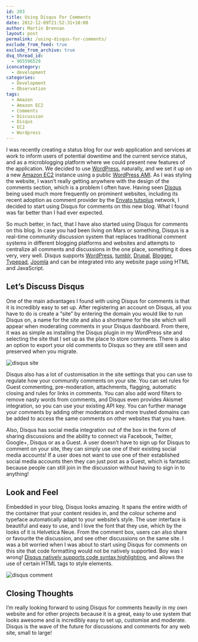 ```yaml
---
id: 203
title: Using Disqus For Comments
date: 2012-12-09T21:52:31+10:00
author: Martin Brennan
layout: post
permalink: /using-disqus-for-comments/
exclude_from_feed: true
exclude_from_archive: true
dsq_thread_id:
  - 965596529
iconcategory:
  - development
categories:
  - Development
  - Observation
tags:
  - Amazon
  - Amazon EC2
  - Comments
  - Discussion
  - Disqus
  - EC2
  - Wordpress
---
```

I was recently creating a status blog for our web application and services at work to inform users of potential downtime and the current service status, and as a microblogging platform where we could present new features of the application. We decided to use [WordPress](http://www.wordpress.org), naturally, and we set it up on a new [Amazon EC2](http://aws.amazon.com/ec2/) instance using a public [WordPress AMI](http://bitnami.org/stack/wordpress). As I was styling the website, I wasn’t really getting anywhere with the design of the comments section, which is a problem I often have. Having seen [Disqus](http://www.disqus.com) being used much more frequently on prominent websites, including its recent adoption as comment provider by the [Envato tutsplus](https://tutsplus.com/) network, I decided to start using Disqus for comments on this new blog. What I found was far better than I had ever expected.<!--more-->

So much better, in fact, that I have also started using Disqus for comments on this blog. In case you had been living on Mars or something, Disqus is a real-time community discussion system that replaces traditional comment systems in different blogging platforms and websites and attempts to centralize all comments and discussions in the one place, something it does very, very well. Disqus supports [WordPress](http://www.wordpress.org), [tumblr](http://tumblr.com), [Drupal](http://www.drupal.org), [Blogger](http://www.blogger.com), [Typepad](http://www.typepad.com), [Joomla](http://www.joomla.org) and can be integrated into any website page using HTML and JavaScript.

## Let’s Discuss Disqus

One of the main advantages I found with using Disqus for comments is that it is incredibly easy to set up. After registering an account on Disqus, all you have to do is create a “site” by entering the domain you would like to run Disqus on, a name for the site and also a shortname for the site which will appear when moderating comments in your Disqus dashboard. From there, it was as simple as installing the Disqus plugin in my WordPress site and selecting the site that I set up as the place to store comments. There is also an option to export your old comments to Disqus so they are still seen and preserved when you migrate.

![disqus site](/images/disqussite.png)

Disqus also has a lot of customisation in the site settings that you can use to regulate how your community comments on your site. You can set rules for Guest commenting, pre-moderation, attachments, flagging, automatic closing and rules for links in comments. You can also add word filters to remove nasty words from comments, and Disqus even provides Akismet integration, so you can use your existing API key. You can further manage your comments by adding other moderators and more trusted domains can be added to access the same comments on other websites that you have.

Also, Disqus has social media integration out of the box in the form of sharing discussions and the ability to connect via Facebook, Twitter, Google+, Disqus or as a Guest. A user doesn’t have to sign up for Disqus to comment on your site, they can simply use one of their existing social media accounts! If a user does not want to use one of their established social media accounts then they can just post as a Guest, which is fantastic because people can still join in the discussion without having to sign in to anything!

## Look and Feel

Embedded in your blog, Disqus looks amazing. It spans the entire width of the container that your content resides in, and the colour scheme and typeface automatically adapt to your website’s style. The user interface is beautiful and easy to use, and I love the font that they use, which by the looks of it is Helvetica Neue. From the comment box, users can also share or favourite the discussion, and see other discussions on the same site. I was a bit worried when I was about to start using Disqus for comments on this site that code formatting would not be natively supported. Boy was I wrong! [Disqus natively supports code syntax highlighting](http://help.disqus.com/customer/portal/articles/665057 "Disqus Syntax Highlighting"), and allows the use of certain HTML tags to style elements.

![disqus comment](/images/disquscomment.png)

## Closing Thoughts

I’m really looking forward to using Disqus for comments heavily in my own website and for other projects because it is a great, easy to use system that looks awesome and is incredibly easy to set up, customise and moderate. Disqus is the wave of the future for discussions and comments for any web site, small to large!

